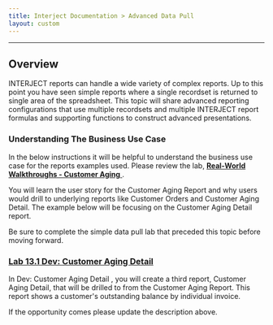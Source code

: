 ```yaml
---
title: Interject Documentation > Advanced Data Pull
layout: custom
---
```

* * *

##  Overview

INTERJECT reports can handle a wide variety of complex reports. Up to this
point you have seen simple reports where a single recordset is returned to
single area of the spreadsheet. This topic will share advanced reporting
configurations that use multiple recordsets and multiple INTERJECT report
formulas and supporting functions to construct advanced presentations.

###  Understanding The Business Use Case

In the below instructions it will be helpful to understand the business use
case for the reports examples used. Please review the lab, [ **Real-World
Walkthroughs - Customer Aging** ](/wAbout/Customer-Aging_128091294.html) .

You will learn the user story for the Customer Aging Report and why users
would drill to underlying reports like Customer Orders and Customer Aging
Detail. The example below will be focusing on the Customer Aging Detail
report.

Be sure to complete the simple data pull lab that preceded this topic before
moving forward.

###  [ Lab 13.1 Dev: Customer Aging Detail ](/wGetStarted/324435969.html)

In Dev: Customer Aging Detail , you will create a third report, Customer Aging
Detail, that will be drilled to from the Customer Aging Report. This report
shows a customer's outstanding balance by individual invoice.

If the opportunity comes please update the description above.

